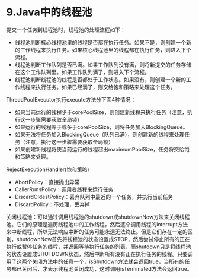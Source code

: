 # 9.Java中的线程池

提交一个任务到线程池时，线程池的处理流程如下：

+ 线程池判断核心线程池里的线程是否都在执行任务。如果不是，则创建一个新的工作线程来执行任务。如果核心线程池里的线程都在执行任务，则进入下个流程。
+ 线程池判断工作队列是否已满。如果工作队列没有满，则将新提交的任务存储在这个工作队列里。如果工作队列满了，则进入下个流程。
+ 线程池判断线程池的线程是否都处于工作状态。如果没有，则创建一个新的工作线程来执行任务。如果已经满了，则交给饱和策略来处理这个任务。

ThreadPoolExecutor执行execute方法分下面4种情况：

+ 如果当前运行的线程少于corePoolSize，则创建新线程来执行任务（注意，执行这一步骤需要获取全局锁）
+ 如果运行的线程等于或多于corePoolSize，则将任务加入BlockingQueue。
+ 如果无法将任务加入BlockingQueue（队列已满），则创建新的线程来处理任务（注意，执行这一步骤需要获取全局锁）
+ 如果创建新线程将使当前运行的线程超出maximumPoolSize，任务将交给饱和策略来处理。

RejectExecutionHandler(饱和策略)

+ AbortPolicy：直接抛出异常
+ CallerRunsPolicy：调用者线程来运行任务
+ DiscardOldestPolicy：丢弃队列中最近的一个任务，并执行当前任务
+ DiscardPolicy：不处理，丢弃掉

关闭线程池：可以通过调用线程池的shutdown或shutdownNow方法来关闭线程池。它们的原理是遍历线程池中的工作线程，然后逐个调用线程的interrupt方法来中断线程，所以无法响应中断的任务可能永远无法终止。但是它们存在一定的区别，shutdownNow首先将线程池的状态设置成STOP，然后尝试停止所有的正在执行或暂停任务的线程，并返回等待执行任务的列表，而shutdown只是将线程池的状态设置成SHUTDOWN状态，然后中断所有没有正在执行任务的线程。只要调用了这两个关闭方法中的任意一个，isShutdown方法就会返回true，当所有的任务都已关闭后，才表示线程池关闭成功，这时调用isTerminated方法会返回true。
